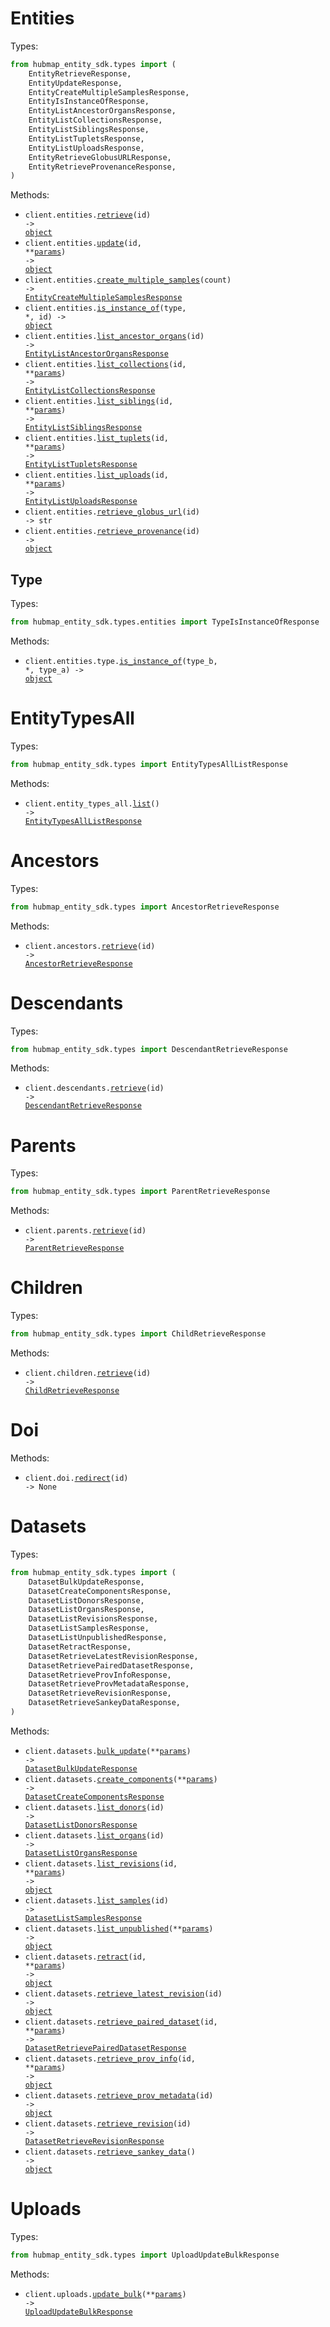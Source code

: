 # Entities

Types:

```python
from hubmap_entity_sdk.types import (
    EntityRetrieveResponse,
    EntityUpdateResponse,
    EntityCreateMultipleSamplesResponse,
    EntityIsInstanceOfResponse,
    EntityListAncestorOrgansResponse,
    EntityListCollectionsResponse,
    EntityListSiblingsResponse,
    EntityListTupletsResponse,
    EntityListUploadsResponse,
    EntityRetrieveGlobusURLResponse,
    EntityRetrieveProvenanceResponse,
)
```

Methods:

- <code title="get /entities/{id}">client.entities.<a href="./src/hubmap_entity_sdk/resources/entities/entities.py">retrieve</a>(id) -> <a href="./src/hubmap_entity_sdk/types/entity_retrieve_response.py">object</a></code>
- <code title="put /entities/{id}">client.entities.<a href="./src/hubmap_entity_sdk/resources/entities/entities.py">update</a>(id, \*\*<a href="src/hubmap_entity_sdk/types/entity_update_params.py">params</a>) -> <a href="./src/hubmap_entity_sdk/types/entity_update_response.py">object</a></code>
- <code title="post /entities/multiple-samples/{count}">client.entities.<a href="./src/hubmap_entity_sdk/resources/entities/entities.py">create_multiple_samples</a>(count) -> <a href="./src/hubmap_entity_sdk/types/entity_create_multiple_samples_response.py">EntityCreateMultipleSamplesResponse</a></code>
- <code title="get /entities/{id}/instanceof/{type}">client.entities.<a href="./src/hubmap_entity_sdk/resources/entities/entities.py">is_instance_of</a>(type, \*, id) -> <a href="./src/hubmap_entity_sdk/types/entity_is_instance_of_response.py">object</a></code>
- <code title="get /entities/{id}/ancestor-organs">client.entities.<a href="./src/hubmap_entity_sdk/resources/entities/entities.py">list_ancestor_organs</a>(id) -> <a href="./src/hubmap_entity_sdk/types/entity_list_ancestor_organs_response.py">EntityListAncestorOrgansResponse</a></code>
- <code title="get /entities/{id}/collections">client.entities.<a href="./src/hubmap_entity_sdk/resources/entities/entities.py">list_collections</a>(id, \*\*<a href="src/hubmap_entity_sdk/types/entity_list_collections_params.py">params</a>) -> <a href="./src/hubmap_entity_sdk/types/entity_list_collections_response.py">EntityListCollectionsResponse</a></code>
- <code title="get /entities/{id}/siblings">client.entities.<a href="./src/hubmap_entity_sdk/resources/entities/entities.py">list_siblings</a>(id, \*\*<a href="src/hubmap_entity_sdk/types/entity_list_siblings_params.py">params</a>) -> <a href="./src/hubmap_entity_sdk/types/entity_list_siblings_response.py">EntityListSiblingsResponse</a></code>
- <code title="get /entities/{id}/tuplets">client.entities.<a href="./src/hubmap_entity_sdk/resources/entities/entities.py">list_tuplets</a>(id, \*\*<a href="src/hubmap_entity_sdk/types/entity_list_tuplets_params.py">params</a>) -> <a href="./src/hubmap_entity_sdk/types/entity_list_tuplets_response.py">EntityListTupletsResponse</a></code>
- <code title="get /entities/{id}/uploads">client.entities.<a href="./src/hubmap_entity_sdk/resources/entities/entities.py">list_uploads</a>(id, \*\*<a href="src/hubmap_entity_sdk/types/entity_list_uploads_params.py">params</a>) -> <a href="./src/hubmap_entity_sdk/types/entity_list_uploads_response.py">EntityListUploadsResponse</a></code>
- <code title="get /entities/{id}/globus-url">client.entities.<a href="./src/hubmap_entity_sdk/resources/entities/entities.py">retrieve_globus_url</a>(id) -> str</code>
- <code title="get /entities/{id}/provenance">client.entities.<a href="./src/hubmap_entity_sdk/resources/entities/entities.py">retrieve_provenance</a>(id) -> <a href="./src/hubmap_entity_sdk/types/entity_retrieve_provenance_response.py">object</a></code>

## Type

Types:

```python
from hubmap_entity_sdk.types.entities import TypeIsInstanceOfResponse
```

Methods:

- <code title="get /entities/type/{type_a}/instanceof/{type_b}">client.entities.type.<a href="./src/hubmap_entity_sdk/resources/entities/type.py">is_instance_of</a>(type_b, \*, type_a) -> <a href="./src/hubmap_entity_sdk/types/entities/type_is_instance_of_response.py">object</a></code>

# EntityTypesAll

Types:

```python
from hubmap_entity_sdk.types import EntityTypesAllListResponse
```

Methods:

- <code title="get /entity-types">client.entity_types_all.<a href="./src/hubmap_entity_sdk/resources/entity_types_all.py">list</a>() -> <a href="./src/hubmap_entity_sdk/types/entity_types_all_list_response.py">EntityTypesAllListResponse</a></code>

# Ancestors

Types:

```python
from hubmap_entity_sdk.types import AncestorRetrieveResponse
```

Methods:

- <code title="get /ancestors/{id}">client.ancestors.<a href="./src/hubmap_entity_sdk/resources/ancestors.py">retrieve</a>(id) -> <a href="./src/hubmap_entity_sdk/types/ancestor_retrieve_response.py">AncestorRetrieveResponse</a></code>

# Descendants

Types:

```python
from hubmap_entity_sdk.types import DescendantRetrieveResponse
```

Methods:

- <code title="get /descendants/{id}">client.descendants.<a href="./src/hubmap_entity_sdk/resources/descendants.py">retrieve</a>(id) -> <a href="./src/hubmap_entity_sdk/types/descendant_retrieve_response.py">DescendantRetrieveResponse</a></code>

# Parents

Types:

```python
from hubmap_entity_sdk.types import ParentRetrieveResponse
```

Methods:

- <code title="get /parents/{id}">client.parents.<a href="./src/hubmap_entity_sdk/resources/parents.py">retrieve</a>(id) -> <a href="./src/hubmap_entity_sdk/types/parent_retrieve_response.py">ParentRetrieveResponse</a></code>

# Children

Types:

```python
from hubmap_entity_sdk.types import ChildRetrieveResponse
```

Methods:

- <code title="get /children/{id}">client.children.<a href="./src/hubmap_entity_sdk/resources/children.py">retrieve</a>(id) -> <a href="./src/hubmap_entity_sdk/types/child_retrieve_response.py">ChildRetrieveResponse</a></code>

# Doi

Methods:

- <code title="get /doi/redirect/{id}">client.doi.<a href="./src/hubmap_entity_sdk/resources/doi.py">redirect</a>(id) -> None</code>

# Datasets

Types:

```python
from hubmap_entity_sdk.types import (
    DatasetBulkUpdateResponse,
    DatasetCreateComponentsResponse,
    DatasetListDonorsResponse,
    DatasetListOrgansResponse,
    DatasetListRevisionsResponse,
    DatasetListSamplesResponse,
    DatasetListUnpublishedResponse,
    DatasetRetractResponse,
    DatasetRetrieveLatestRevisionResponse,
    DatasetRetrievePairedDatasetResponse,
    DatasetRetrieveProvInfoResponse,
    DatasetRetrieveProvMetadataResponse,
    DatasetRetrieveRevisionResponse,
    DatasetRetrieveSankeyDataResponse,
)
```

Methods:

- <code title="put /datasets">client.datasets.<a href="./src/hubmap_entity_sdk/resources/datasets.py">bulk_update</a>(\*\*<a href="src/hubmap_entity_sdk/types/dataset_bulk_update_params.py">params</a>) -> <a href="./src/hubmap_entity_sdk/types/dataset_bulk_update_response.py">DatasetBulkUpdateResponse</a></code>
- <code title="post /datasets/components">client.datasets.<a href="./src/hubmap_entity_sdk/resources/datasets.py">create_components</a>(\*\*<a href="src/hubmap_entity_sdk/types/dataset_create_components_params.py">params</a>) -> <a href="./src/hubmap_entity_sdk/types/dataset_create_components_response.py">DatasetCreateComponentsResponse</a></code>
- <code title="get /datasets/{id}/donors">client.datasets.<a href="./src/hubmap_entity_sdk/resources/datasets.py">list_donors</a>(id) -> <a href="./src/hubmap_entity_sdk/types/dataset_list_donors_response.py">DatasetListDonorsResponse</a></code>
- <code title="get /datasets/{id}/organs">client.datasets.<a href="./src/hubmap_entity_sdk/resources/datasets.py">list_organs</a>(id) -> <a href="./src/hubmap_entity_sdk/types/dataset_list_organs_response.py">DatasetListOrgansResponse</a></code>
- <code title="get /datasets/{id}/revisions">client.datasets.<a href="./src/hubmap_entity_sdk/resources/datasets.py">list_revisions</a>(id, \*\*<a href="src/hubmap_entity_sdk/types/dataset_list_revisions_params.py">params</a>) -> <a href="./src/hubmap_entity_sdk/types/dataset_list_revisions_response.py">object</a></code>
- <code title="get /datasets/{id}/samples">client.datasets.<a href="./src/hubmap_entity_sdk/resources/datasets.py">list_samples</a>(id) -> <a href="./src/hubmap_entity_sdk/types/dataset_list_samples_response.py">DatasetListSamplesResponse</a></code>
- <code title="get /datasets/unpublished">client.datasets.<a href="./src/hubmap_entity_sdk/resources/datasets.py">list_unpublished</a>(\*\*<a href="src/hubmap_entity_sdk/types/dataset_list_unpublished_params.py">params</a>) -> <a href="./src/hubmap_entity_sdk/types/dataset_list_unpublished_response.py">object</a></code>
- <code title="put /datasets/{id}/retract">client.datasets.<a href="./src/hubmap_entity_sdk/resources/datasets.py">retract</a>(id, \*\*<a href="src/hubmap_entity_sdk/types/dataset_retract_params.py">params</a>) -> <a href="./src/hubmap_entity_sdk/types/dataset_retract_response.py">object</a></code>
- <code title="get /datasets/{id}/latest-revision">client.datasets.<a href="./src/hubmap_entity_sdk/resources/datasets.py">retrieve_latest_revision</a>(id) -> <a href="./src/hubmap_entity_sdk/types/dataset_retrieve_latest_revision_response.py">object</a></code>
- <code title="get /datasets/{id}/paired-dataset">client.datasets.<a href="./src/hubmap_entity_sdk/resources/datasets.py">retrieve_paired_dataset</a>(id, \*\*<a href="src/hubmap_entity_sdk/types/dataset_retrieve_paired_dataset_params.py">params</a>) -> <a href="./src/hubmap_entity_sdk/types/dataset_retrieve_paired_dataset_response.py">DatasetRetrievePairedDatasetResponse</a></code>
- <code title="get /datasets/{id}/prov-info">client.datasets.<a href="./src/hubmap_entity_sdk/resources/datasets.py">retrieve_prov_info</a>(id, \*\*<a href="src/hubmap_entity_sdk/types/dataset_retrieve_prov_info_params.py">params</a>) -> <a href="./src/hubmap_entity_sdk/types/dataset_retrieve_prov_info_response.py">object</a></code>
- <code title="get /datasets/{id}/prov-metadata">client.datasets.<a href="./src/hubmap_entity_sdk/resources/datasets.py">retrieve_prov_metadata</a>(id) -> <a href="./src/hubmap_entity_sdk/types/dataset_retrieve_prov_metadata_response.py">object</a></code>
- <code title="get /datasets/{id}/revision">client.datasets.<a href="./src/hubmap_entity_sdk/resources/datasets.py">retrieve_revision</a>(id) -> <a href="./src/hubmap_entity_sdk/types/dataset_retrieve_revision_response.py">DatasetRetrieveRevisionResponse</a></code>
- <code title="get /datasets/sankey_data">client.datasets.<a href="./src/hubmap_entity_sdk/resources/datasets.py">retrieve_sankey_data</a>() -> <a href="./src/hubmap_entity_sdk/types/dataset_retrieve_sankey_data_response.py">object</a></code>

# Uploads

Types:

```python
from hubmap_entity_sdk.types import UploadUpdateBulkResponse
```

Methods:

- <code title="put /uploads">client.uploads.<a href="./src/hubmap_entity_sdk/resources/uploads.py">update_bulk</a>(\*\*<a href="src/hubmap_entity_sdk/types/upload_update_bulk_params.py">params</a>) -> <a href="./src/hubmap_entity_sdk/types/upload_update_bulk_response.py">UploadUpdateBulkResponse</a></code>
